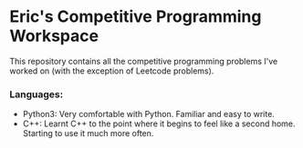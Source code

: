 # Eric's Competitive Programming Workspace

This repository contains all the competitive programming problems I've worked on (with the exception of Leetcode problems).

### Languages:
- Python3: Very comfortable with Python. Familiar and easy to write.
- C++: Learnt C++ to the point where it begins to feel like a second home. Starting to use it much more often.
